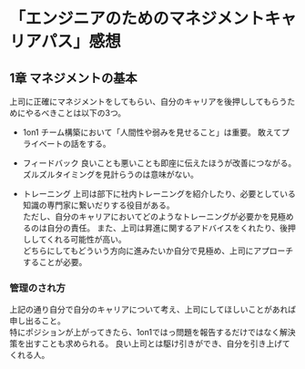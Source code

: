 # 「エンジニアのためのマネジメントキャリアパス」感想
## 1章 マネジメントの基本
上司に正確にマネジメントをしてもらい、自分のキャリアを後押ししてもらうためにやるべきことは以下の3つ。
- 1on1
チーム構築において「人間性や弱みを見せること」は重要。
敢えてプライベートの話をする。

- フィードバック
良いことも悪いことも即座に伝えたほうが改善につながる。  
ズルズルタイミングを見計らうのは意味がない。

- トレーニング
上司は部下に社内トレーニングを紹介したり、必要としている知識の専門家に繋いだりする役目がある。  
ただし、自分のキャリアにおいてどのようなトレーニングが必要かを見極めるのは自分の責任。
また、上司は昇進に関するアドバイスをくれたり、後押ししてくれる可能性が高い。  
どちらにしてもどういう方向に進みたいか自分で見極め、上司にアプローチすることが必要。

### 管理のされ方
上記の通り自分で自分のキャリアについて考え、上司にしてほしいことがあれば申し出ること。  
特にポジションが上がってきたら、1on1ではっ問題を報告するだけではなく解決策を出すことも求められる。
良い上司とは駆け引きができ、自分を引き上げてくれる人。